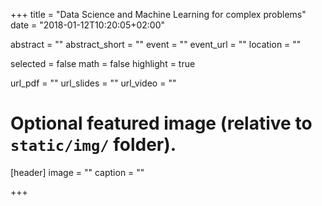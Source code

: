 +++
title = "Data Science and Machine Learning for complex problems"
date = "2018-01-12T10:20:05+02:00"

abstract = ""
abstract_short = ""
event = ""
event_url = ""
location = ""

selected = false
math = false
highlight = true

url_pdf = ""
url_slides = ""
url_video = ""

# Optional featured image (relative to `static/img/` folder).
[header]
image = ""
caption = ""

+++
